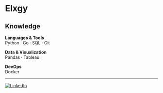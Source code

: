 # Elxgy

## Knowledge

**Languages & Tools**  
Python · Go · SQL · Git

**Data & Visualization**  
Pandas · Tableau

**DevOps**  
Docker

-------------

[![LinkedIn](https://img.shields.io/badge/LinkedIn-0077B5?style=flat&logo=linkedin&logoColor=white)](https://www.linkedin.com/in/bernardozg/)
